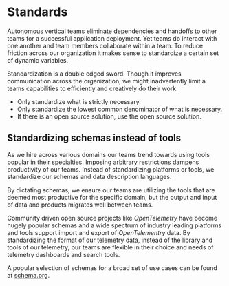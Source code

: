 # Standards

Autonomous vertical teams eliminate dependencies and handoffs to other teams for a successful application deployment. Yet teams do interact with one another and team members collaborate within a team. To reduce friction across our organization it makes sense to standardize a certain set of dynamic variables.

Standardization is a double edged sword. Though it improves communication across the organization, we might inadvertently limit a teams capabilities to efficiently and creatively do their work.

<!-- vale write-good.Weasel = NO -->
- Only standardize what is strictly necessary.
- Only standardize the lowest common denominator of what is necessary.
- If there is an open source solution, use the open source solution.
<!-- vale write-good.Weasel = YES -->

## Standardizing schemas instead of tools

As we hire across various domains our teams trend towards using tools popular in their specialties. Imposing arbitrary restrictions dampens productivity of our teams. Instead of standardizing platforms or tools, we standardize our schemas and data description languages.

By dictating schemas, we ensure our teams are utilizing the tools that are deemed most productive for the specific domain, but the output and input of data and products migrates well between teams.

Community driven open source projects like *OpenTelemetry* have become hugely popular schemas and a wide spectrum of industry leading platforms and tools support import and export of *OpenTelementry* data. By standardizing the format of our telemetry data, instead of the library and tools of our telemetry, our teams are flexible in their choice and needs of telemetry dashboards and search tools.

A popular selection of schemas for a broad set of use cases can be found at [schema.org](https://schema.org).
